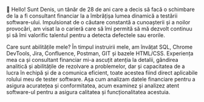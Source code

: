 👋 Hello! Sunt Denis, un tânăr de 28 de ani care a decis să facă o schimbare de la a fi consultant financiar la a îmbrățișa lumea dinamică a testării software-ului. Impulsionat de o căutare constantă a cunoașterii și a noilor provocări, am visat la o carieră care să îmi permită să mă dezvolt continuu și să îmi valorific talentul pentru a detecta defectele sau erorile.

Care sunt abilitățile mele? În timpul instruirii mele, am învățat SQL, Chrome DevTools, Jira, Confluence, Postman, GIT și bazele HTML/CSS. Experiența mea ca și consultant financiar mi-a ascuțit atenția la detalii, gândirea analitică și abilitățile de rezolvare a problemelor, dar și capacitatea de a lucra în echipă și de a comunica eficient, toate acestea fiind direct aplicabile rolului meu de tester software. Așa cum analizam datele financiare pentru a asigura acuratețea și conformitatea, acum examinez și analizez atent software-ul pentru a asigura calitatea și funcționalitatea acestuia.
